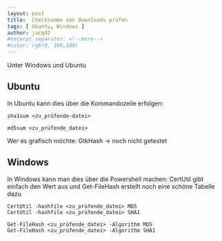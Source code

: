 ```yaml
---
layout: post
title:  Checksumme von Downloads prüfen
tags: [ Ubuntu, Windows ]
author: jacq42
#excerpt_separator: <!--more-->
#color: rgb(0, 100,100)
---
```

Unter Windows und Ubuntu

## Ubuntu

In Ubuntu kann dies über die Kommandozeile erfolgen:
```
sha1sum <zu_prüfende-datei>

md5sum <zu_prüfende_datei>
```

Wer es grafisch möchte: GtkHash -> noch nicht getestet

## Windows

In Windows kann man dies über die Powershell machen: CertUtil gibt einfach den Wert aus und Get-FileHash erstellt noch eine schöne Tabelle dazu
```
CertUtil -hashfile <zu_prüfende_datei> MD5
CertUtil -hashfile <zu_prüfende_datei> SHA1

Get-FileHash <zu_prüfende_datei> -Algorithm MD5
Get-FileHash <zu_prüfende_datei> -Algorithm SHA1
```